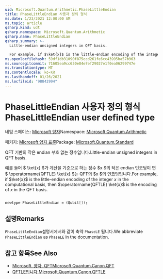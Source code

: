 ```yaml
---
uid: Microsoft.Quantum.Arithmetic.PhaseLittleEndian
title: PhaseLittleEndian 사용자 정의 형식
ms.date: 1/23/2021 12:00:00 AM
ms.topic: article
qsharp.kind: udt
qsharp.namespace: Microsoft.Quantum.Arithmetic
qsharp.name: PhaseLittleEndian
qsharp.summary: >-
  Little-endian unsigned integers in QFT basis.

  For example, if $\ket{x}$ is the little-endian encoding of the integer $x$ in the computational basis, then $\operatorname{QFTLE} \ket{x}$ is the encoding of $x$ in the QFT basis.
ms.openlocfilehash: 59df1db31090f875ccd261fe6cc43995ba57b963
ms.sourcegitcommit: 71605ea9cc630e84e7ef29027e1f0ea06299747e
ms.translationtype: MT
ms.contentlocale: ko-KR
ms.lasthandoff: 01/26/2021
ms.locfileid: "98842994"
---
```

# <a name="phaselittleendian-user-defined-type"></a><span data-ttu-id="26479-102">PhaseLittleEndian 사용자 정의 형식</span><span class="sxs-lookup"><span data-stu-id="26479-102">PhaseLittleEndian user defined type</span></span>

<span data-ttu-id="26479-103">네임 스페이스: [Microsoft 양자](xref:Microsoft.Quantum.Arithmetic)</span><span class="sxs-lookup"><span data-stu-id="26479-103">Namespace: [Microsoft.Quantum.Arithmetic](xref:Microsoft.Quantum.Arithmetic)</span></span>

<span data-ttu-id="26479-104">패키지: [Microsoft 양자 표준](https://nuget.org/packages/Microsoft.Quantum.Standard)</span><span class="sxs-lookup"><span data-stu-id="26479-104">Package: [Microsoft.Quantum.Standard](https://nuget.org/packages/Microsoft.Quantum.Standard)</span></span>


<span data-ttu-id="26479-105">QFT 기반의 작은 endian 부호 없는 정수입니다.</span><span class="sxs-lookup"><span data-stu-id="26479-105">Little-endian unsigned integers in QFT basis.</span></span>

<span data-ttu-id="26479-106">예를 들어 $ \ket{x} $가 계산을 기준으로 하는 정수 $x $의 작은 endian 인코딩이 면 $ \operatorname{QFTLE} \ket{x} $는 QFT의 $x $의 인코딩입니다.</span><span class="sxs-lookup"><span data-stu-id="26479-106">For example, if $\ket{x}$ is the little-endian encoding of the integer $x$ in the computational basis, then $\operatorname{QFTLE} \ket{x}$ is the encoding of $x$ in the QFT basis.</span></span>

```qsharp

newtype PhaseLittleEndian = (Qubit[]);
```



## <a name="remarks"></a><span data-ttu-id="26479-107">설명</span><span class="sxs-lookup"><span data-stu-id="26479-107">Remarks</span></span>

<span data-ttu-id="26479-108">`PhaseLittleEndian`설명서에서와 같이 축약 `PhaseLE` 됩니다.</span><span class="sxs-lookup"><span data-stu-id="26479-108">We abbreviate `PhaseLittleEndian` as `PhaseLE` in the documentation.</span></span>

## <a name="see-also"></a><span data-ttu-id="26479-109">참고 항목</span><span class="sxs-lookup"><span data-stu-id="26479-109">See Also</span></span>

- [<span data-ttu-id="26479-110">Microsoft. 양자. QFT</span><span class="sxs-lookup"><span data-stu-id="26479-110">Microsoft.Quantum.Canon.QFT</span></span>](xref:Microsoft.Quantum.Canon.QFT)
- [<span data-ttu-id="26479-111">QFTLE입니다.</span><span class="sxs-lookup"><span data-stu-id="26479-111">Microsoft.Quantum.Canon.QFTLE</span></span>](xref:Microsoft.Quantum.Canon.QFTLE)